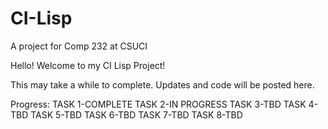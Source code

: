 # CI-Lisp
A project for Comp 232 at CSUCI

Hello! Welcome to my CI Lisp Project!

This may take a while to complete. Updates and code will be posted here.

Progress:
TASK 1-COMPLETE
TASK 2-IN PROGRESS
TASK 3-TBD
TASK 4-TBD
TASK 5-TBD
TASK 6-TBD
TASK 7-TBD
TASK 8-TBD
